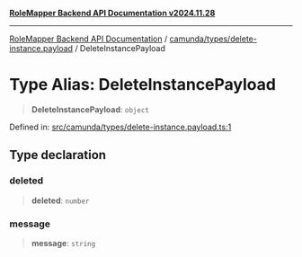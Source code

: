 [**RoleMapper Backend API Documentation v2024.11.28**](../../../../README.md)

***

[RoleMapper Backend API Documentation](../../../../modules.md) / [camunda/types/delete-instance.payload](../README.md) / DeleteInstancePayload

# Type Alias: DeleteInstancePayload

> **DeleteInstancePayload**: `object`

Defined in: [src/camunda/types/delete-instance.payload.ts:1](https://github.com/FlowCraft-AG/RoleMapper/blob/5b9ee56819f4990f54c16dcad37384ac73c1551c/backend/src/camunda/types/delete-instance.payload.ts#L1)

## Type declaration

### deleted

> **deleted**: `number`

### message

> **message**: `string`
